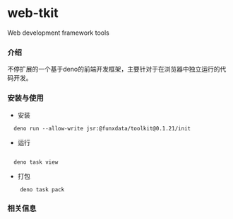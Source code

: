 # web-tkit
Web development framework tools

### 介绍

不停扩展的一个基于deno的前端开发框架，主要针对于在浏览器中独立运行的代码开发。


### 安装与使用

* 安装

```
  deno run --allow-write jsr:@funxdata/toolkit@0.1.21/init
```

* 运行

```
  
  deno task view

```

* 打包

```
    deno task pack
```


### 相关信息



